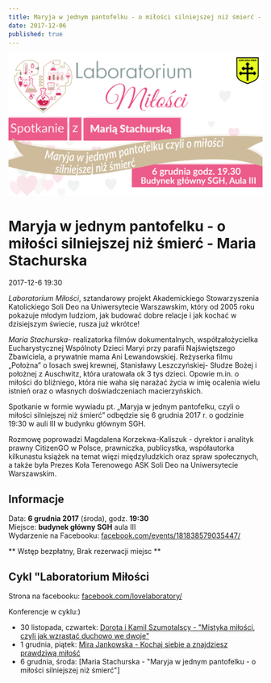 ```yaml
---
title: Maryja w jednym pantofelku - o miłości silniejszej niż śmierć - Maria Stachurska
date: 2017-12-06
published: true
---
```



![Maryja w jednym pantofelku - o miłości silniejszej niż śmierć - Maria Stachurska](/assets/posts/2017/2017-12-06-maryja-w-jednym-pantofelku-o-milosci-silniejszej-niz-smierc-maria-stachurska/maryja.jpg)
# Maryja w jednym pantofelku - o miłości silniejszej niż śmierć - Maria Stachurska
<time>2017-12-6 19:30</time>


*Laboratorium Miłości*, sztandarowy projekt Akademickiego Stowarzyszenia Katolickiego Soli Deo na Uniwersytecie Warszawskim, który od 2005 roku pokazuje młodym ludziom, jak budować dobre relacje i jak kochać w dzisiejszym świecie, rusza już wkrótce! 

*Maria Stachurska*- realizatorka filmów dokumentalnych, współzałożycielka Eucharystycznej Wspólnoty Dzieci Maryi przy parafii Najświętszego Zbawiciela, a prywatnie mama Ani Lewandowskiej. Reżyserka filmu „Położna” o losach swej krewnej, Stanisławy Leszczyńskiej- Słudze Bożej i położnej z Auschwitz, która uratowała ok 3 tys dzieci. 
Opowie m.in. o miłości do bliźniego, która nie waha się narażać życia w imię ocalenia wielu istnień oraz o własnych doświadczeniach macierzyńskich.

Spotkanie w formie wywiadu pt. „Maryja w jednym pantofelku, czyli o miłości silniejszej niż śmierć” odbędzie się 6 grudnia 2017 r. o godzinie 19:30 w auli III w budynku głównym SGH. 

Rozmowę poprowadzi Magdalena Korzekwa-Kaliszuk - dyrektor i analityk prawny CitizenGO w Polsce, prawniczka, publicystka, współautorka kilkunastu książek na temat więzi międzyludzkich oraz spraw społecznych, a także była Prezes Koła Terenowego ASK Soli Deo na Uniwersytecie Warszawskim.


## Informacje

Data: **6 grudnia 2017** (środa),  godz. **19:30**<br />
Miejsce: **budynek główny SGH** aula III<br />
Wydarzenie na Facebooku: [facebook.com/events/181838579035447/](https://www.facebook.com/events/181838579035447/)<br />


** Wstęp bezpłatny, Brak rezerwacji miejsc **



## Cykl "Laboratorium Miłości
Strona na facebooku: [facebook.com/lovelaboratory/](https://www.facebook.com/lovelaboratory/)

Konferencje w cyklu:)
- 30 listopada, czwartek: [Dorota i Kamil Szumotalscy - "Mistyka miłości, czyli jak wzrastać duchowo we dwoje"](https://solideo.pl/2017/2017.11.30-mistyka-milosci,-czyli-jak-wzrastac-duchowo-we-dwoje-przyklejeni)
- 1 grudnia, piątek: [Mira Jankowska - Kochaj siebie a znajdziesz prawdziwą miłość](https://solideo.pl/2017/2017.12.1-kochaj-siebie-a-znajdziesz-prawdziwa-milosc-mira-jankowska)
- 6 grudnia, środa: [Maria Stachurska - "Maryja w jednym pantofelku - o miłości silniejszej niż śmierć"]